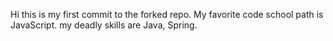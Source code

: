 Hi this is my first commit to the forked repo.
My favorite code school path is JavaScript.
my deadly skills are Java, Spring.	
